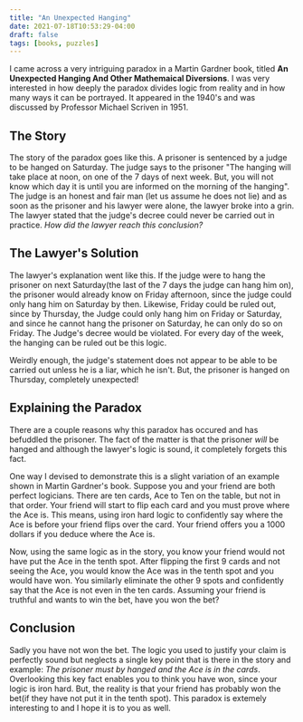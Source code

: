 ```yaml
---
title: "An Unexpected Hanging"
date: 2021-07-18T10:53:29-04:00
draft: false
tags: [books, puzzles]
---
```


I came across a very intriguing paradox in a Martin Gardner book, titled **An Unexpected Hanging And Other Mathemaical Diversions**. I was very interested in how deeply the paradox divides logic from reality and in how many ways it can be portrayed. It appeared in the 1940's and was discussed by Professor Michael Scriven in 1951.

## The Story

The story of the paradox goes like this. A prisoner is sentenced by a judge to be hanged on Saturday. The judge says to the prisoner "The hanging will take place at noon, on one of the 7 days of next week. But, you will not know which day it is until you are informed on the morning of the hanging". The judge is an honest and fair man (let us assume he does not lie) and as soon as the prisoner and his lawyer were alone, the lawyer broke into a grin. The lawyer stated that the judge's decree could never be carried out in practice. *How did the lawyer reach this conclusion?*

## The Lawyer's Solution

The lawyer's explanation went like this. If the judge were to hang the prisoner on next Saturday(the last of the 7 days the judge can hang him on), the prisoner would already know on Friday afternoon, since the judge could only hang him on Saturday by then. Likewise, Friday could be ruled out, since by Thursday, the Judge could only hang him on Friday or Saturday, and since he cannot hang the prisoner on Saturday, he can only do so on Friday. The Judge's decree would be violated. For every day of the week, the hanging can be ruled out be this logic. 

Weirdly enough, the judge's statement does not appear to be able to be carried out unless he is a liar, which he isn't. But, the prisoner is hanged on Thursday, completely unexpected!

## Explaining the Paradox

There are a couple reasons why this paradox has occured and has befuddled the prisoner. The fact of the matter is that the prisoner *will* be hanged and although the lawyer's logic is sound, it completely forgets this fact.

One way I devised to demonstrate this is a slight variation of an example shown in Martin Gardner's book. Suppose you and your friend are both perfect logicians. There are ten cards, Ace to Ten on the table, but not in that order. Your friend will start to flip each card and you must prove where the Ace is. This means, using iron hard logic to confidently say where the Ace is before your friend flips over the card. Your friend offers you a 1000 dollars if you deduce where the Ace is. 

Now, using the same logic as in the story, you know your friend would not have put the Ace in the tenth spot. After flipping the first 9 cards and not seeing the Ace, you would know the Ace was in the tenth spot and you would have won. You similarly eliminate the other 9 spots and confidently say that the Ace is not even in the ten cards. Assuming your friend is truthful and wants to win the bet, have you won the bet?

## Conclusion

Sadly you have not won the bet. The logic you used to justify your claim is perfectly sound but neglects a single key point that is there in the story and example: *The prisoner must by hanged and the Ace is in the cards*. Overlooking this key fact enables you to think you have won, since your logic is iron hard. But, the reality is that your friend has probably won the bet(if they have not put it in the tenth spot). This paradox is extemely interesting to and I hope it is to you as well.